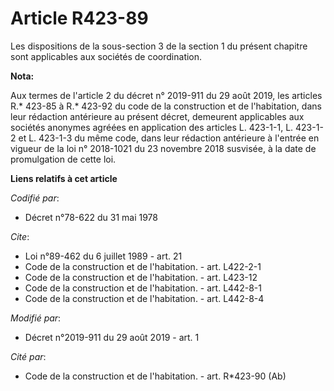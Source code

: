 # Article R423-89

Les dispositions de la sous-section 3 de la section 1 du présent chapitre sont applicables aux sociétés de coordination.

**Nota:**

Aux termes de l'article 2 du décret n° 2019-911 du 29 août 2019, les articles R.* 423-85 à R.* 423-92 du code de la
construction et de l'habitation, dans leur rédaction antérieure au présent décret, demeurent applicables aux sociétés
anonymes agréées en application des articles L. 423-1-1, L. 423-1-2 et L. 423-1-3 du même code, dans leur rédaction
antérieure à l'entrée en vigueur de la loi n° 2018-1021 du 23 novembre 2018 susvisée, à la date de promulgation de cette loi.

**Liens relatifs à cet article**

_Codifié par_:

  - Décret n°78-622 du 31 mai 1978

_Cite_:

  - Loi n°89-462 du 6 juillet 1989 - art. 21
  - Code de la construction et de l'habitation. - art. L422-2-1
  - Code de la construction et de l'habitation. - art. L423-12
  - Code de la construction et de l'habitation. - art. L442-8-1
  - Code de la construction et de l'habitation. - art. L442-8-4

_Modifié par_:

  - Décret n°2019-911 du 29 août 2019 - art. 1

_Cité par_:

  - Code de la construction et de l'habitation. - art. R*423-90 (Ab)
